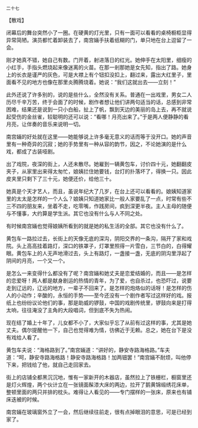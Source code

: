     二十七 

   【散戏】

   闭幕后的舞台突然小了一圈。在硬黄的灯光里，只有一面可以看看的桌椅橱柜显得异常简陋。演员都忙着卸装去了，南宫婳手扶着纸糊的门，单只地在台上逗留了一会。

   刚才她真不错，她自己有数。门开着，射进落日的红光。她伸手在太阳里，细瘦的小红手，手指头燃烧起来像迷离的火苗。在那一剎那她是女先知，指出了路。她身上的长衣是谨严的灰色，可是大襟上有个钮扣没扣上，翻过来，露出大红里子，里面看不见的地方也像在那里炎腾腾烧着。她说：“我们这就出去——立刻！”

   此外还说了许多别的，说的是些什么，全然没有关系。普通在一出戏里，男女二人历尽千辛万苦，终于会面了的时候，剧作者想让他们讲两句适当的话，总感到非常困难，结果还是说到一只小白船，扯上了帆，飘到天边的美丽的岛上去，再不就说起受伤的金丝雀，较聪明的还可以说：“看哪！月亮出来了。”于是两人便静静的看月亮，让伴奏的音乐来说明一切。

   南宫婳的好处就在这里——她能够说上许多毫无意义的话而等于没开口。她的声音里有一种奇异的沉寂；她的手势里有一种从容的韵节，因之，不论她演的是什么戏，都成了古装哑剧。

   出了戏院，夜深的街上，人还未散尽。她雇到一辆黄包车，讨价四十元，她翻翻皮夹子，从家里出来得太匆忙，娘姨拦住她要钱，台灯的扑落坏了，得换一只。因此皮夹里只剩下了三十元，她便还价，给他三十。

   她真是个天才艺人，而且，虽说年纪大了几岁，在台上还可以看看的。娘姨知道家里的太太是怎样的一个人么？娘姨只知道她家比一般人家要乱了一点，时常有些不三不四的朋友来，坐着不走，吃零嘴，作践房间，疯到深更半夜。主人主母的随便与不懂事，大约算是学生派。其它也没有什么与人不同之处。

   有时候南宫婳也觉得娘姨所看到的就是她的私生活的全部。其它也没有什么了。

   黄包车一路拉过去，长街上的天像无底的深沟，阴阳交界的一条沟，隔开了家和戏院。头上高高挂着路灯，深口的铁罩子，灯罩里照得一片雪白，三节白的，白得耀眼。黄包车上的人无声地滑过去，头上有路灯，一盏接一盏，无底的阴沟里浮起了阴间的月亮，一个又一个。

   是怎么一来变得什么都没有了呢？南宫婳和她丈夫是恋爱结婚的，而且——是怎样的恋爱呀！两人都是献身剧运的热情的青年，为了爱，也自杀过，也恐吓过，说要走到辽远的，辽远的地方，一辈子不回来了。是怎样的炮烙似的话呀！是怎样的伤人的小动作；辛酸的，永恒的手势——至今还没有一个剧作者写过这样好的戏。报纸上也纷纷议论他们的事，那是助威的锣鼓，中国的戏剧传统里，锣鼓向来是打得太响，往往淹没了主角的大段唱词，但到底不失为热闹。

   现在结了婚上十年了，儿女都不小了，大家似乎忘了从前有过这样的事，尤其是她丈夫。偶尔提醒他一下，自己也觉得难为情，彷佛近于无赖。总之，她在台下是没有戏给人看了。

   黄包车夫说：“海格路到了。”南宫婳道：“讲好的，静安寺路海格路。”车夫道：“呵，静安寺路海格路！静安寺路海格路！加两钿罢！”南宫婳不耐烦，叫他停下来，把钱给了他，就自己走回家去。

   街上的店铺全都黑沉沉地，惟有一家新开的木器店，虽然拉上了铁栅栏，橱窗里还是灯火辉煌，两个伙计立在一张镜面髹漆大床的两边，拉开了鹅黄锦缎绣花床单，整顿里面的两只并排的枕头。难得让人看见的——专门摆样的一张床，原来也有铺床迭被的时候。

   南宫婳在玻璃窗外立了一会，然后继续往前走，很有点掉眼泪的意思，可是已经到家了。

